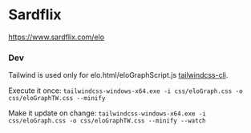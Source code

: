 # Sardflix

https://www.sardflix.com/elo


### Dev

Tailwind is used only for elo.html/eloGraphScript.js [tailwindcss-cli](https://github.com/tailwindlabs/tailwindcss/releases/latest).

Execute it once: `tailwindcss-windows-x64.exe -i css/eloGraph.css -o css/eloGraphTW.css --minify` 

Make it update on change: `tailwindcss-windows-x64.exe -i css/eloGraph.css -o css/eloGraphTW.css --minify --watch`